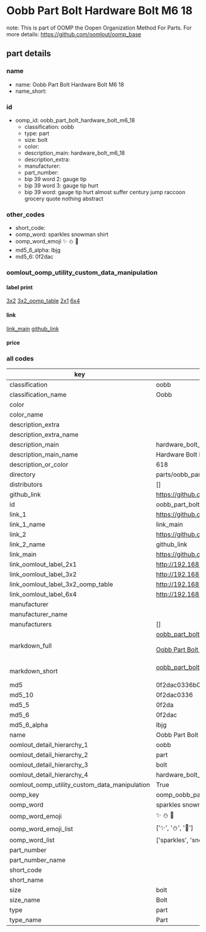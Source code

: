 # Oobb Part Bolt Hardware Bolt M6 18  

note: This is part of OOMP the Oopen Organization Method For Parts. For more details: https://github.com/oomlout/oomp_base

##  part details





### name
* name: Oobb Part Bolt Hardware Bolt M6 18
* name_short: 
### id
* oomp_id: oobb_part_bolt_hardware_bolt_m6_18
  * classification: oobb
  * type: part
  * size: bolt
  * color: 
  * description_main: hardware_bolt_m6_18
  * description_extra: 
  * manufacturer: 
  * part_number: 
  * bip 39 word 2: gauge tip
  * bip 39 word 3: gauge tip hurt
  * bip 39 word: gauge tip hurt almost suffer century jump raccoon grocery quote nothing abstract

### other_codes
* short_code: 
* oomp_word: sparkles snowman shirt
* oomp_word_emoji :sparkles: :snowman: :shirt:
* md5_6_alpha: lbjg
* md5_6: 0f2dac






### oomlout_oomp_utility_custom_data_manipulation
#### label print
[3x2](http://192.168.1.245:1112/?label=oomp%20lbjg)
[3x2_oomp_table](http://192.168.1.107:1112/?label=oomp%20lbjg)
[2x1](http://192.168.1.242:1112/?label=oomp%20lbjg)
[6x4](http://192.168.1.55:1112/?label=oomp%20lbjg)    

#### link

[link_main](https://github.com/oomlout/oomlout_oomp_current_version_messy/tree/main/parts/oobb_part_bolt_hardware_bolt_m6_18) [github_link](https://github.com/oomlout/oomlout_oomp_part_src/tree/main/parts/oobb_part_bolt_hardware_bolt_m6_18)                             

#### price







### all codes 
| key | value |  
| --- | --- |  
| classification | oobb |  
| classification_name | Oobb |  
| color |  |  
| color_name |  |  
| description_extra |  |  
| description_extra_name |  |  
| description_main | hardware_bolt_m6_18 |  
| description_main_name | Hardware Bolt M6 18 |  
| description_or_color | 618 |  
| directory | parts/oobb_part_bolt_hardware_bolt_m6_18 |  
| distributors | [] |  
| github_link | https://github.com/oomlout/oomlout_oomp_part_src/tree/main/parts/oobb_part_bolt_hardware_bolt_m6_18 |  
| id | oobb_part_bolt_hardware_bolt_m6_18 |  
| link_1 | https://github.com/oomlout/oomlout_oomp_current_version_messy/tree/main/parts/oobb_part_bolt_hardware_bolt_m6_18 |  
| link_1_name | link_main |  
| link_2 | https://github.com/oomlout/oomlout_oomp_part_src/tree/main/parts/oobb_part_bolt_hardware_bolt_m6_18 |  
| link_2_name | github_link |  
| link_main | https://github.com/oomlout/oomlout_oomp_current_version_messy/tree/main/parts/oobb_part_bolt_hardware_bolt_m6_18 |  
| link_oomlout_label_2x1 | http://192.168.1.242:1112/?label=oomp%20lbjg |  
| link_oomlout_label_3x2 | http://192.168.1.245:1112/?label=oomp%20lbjg |  
| link_oomlout_label_3x2_oomp_table | http://192.168.1.107:1112/?label=oomp%20lbjg |  
| link_oomlout_label_6x4 | http://192.168.1.55:1112/?label=oomp%20lbjg |  
| manufacturer |  |  
| manufacturer_name |  |  
| manufacturers | [] |  
| markdown_full | [oobb_part_bolt_hardware_bolt_m6_18](https://github.com/oomlout/oomlout_oomp_current_version_messy/tree/main/parts/oobb_part_bolt_hardware_bolt_m6_18)<br>[](https://github.com/oomlout/oomlout_oomp_current_version_messy/tree/main/parts/oobb_part_bolt_hardware_bolt_m6_18)<br>[Oobb Part Bolt Hardware Bolt M6 18](https://github.com/oomlout/oomlout_oomp_current_version_messy/tree/main/parts/oobb_part_bolt_hardware_bolt_m6_18)<br><br> |  
| markdown_short | [oobb_part_bolt_hardware_bolt_m6_18](https://github.com/oomlout/oomlout_oomp_current_version_messy/tree/main/parts/oobb_part_bolt_hardware_bolt_m6_18)<br><br> |  
| md5 | 0f2dac0336b04f1c95ec506cdfb8a304 |  
| md5_10 | 0f2dac0336 |  
| md5_5 | 0f2da |  
| md5_6 | 0f2dac |  
| md5_6_alpha | lbjg |  
| name | Oobb Part Bolt Hardware Bolt M6 18 |  
| oomlout_detail_hierarchy_1 | oobb |  
| oomlout_detail_hierarchy_2 | part |  
| oomlout_detail_hierarchy_3 | bolt |  
| oomlout_detail_hierarchy_4 | hardware_bolt_m6_18 |  
| oomlout_oomp_utility_custom_data_manipulation | True |  
| oomp_key | oomp_oobb_part_bolt_hardware_bolt_m6_18 |  
| oomp_word | sparkles snowman shirt |  
| oomp_word_emoji | :sparkles: :snowman: :shirt: |  
| oomp_word_emoji_list | [':sparkles:', ':snowman:', ':shirt:'] |  
| oomp_word_list | ['sparkles', 'snowman', 'shirt'] |  
| part_number |  |  
| part_number_name |  |  
| short_code |  |  
| short_name |  |  
| size | bolt |  
| size_name | Bolt |  
| type | part |  
| type_name | Part |  
